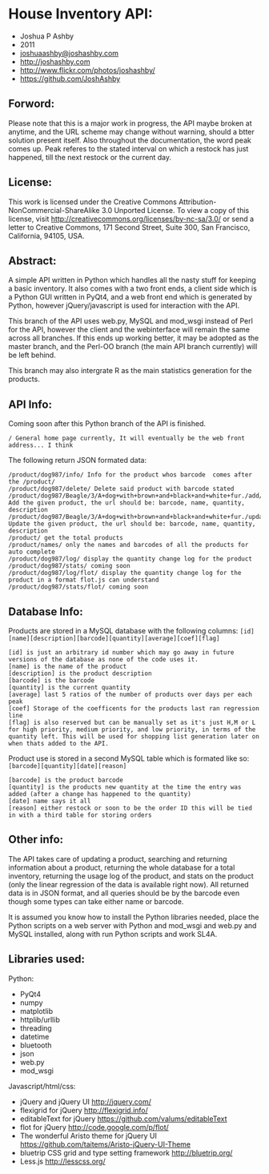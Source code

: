 House Inventory API:
=============
* Joshua P Ashby
* 2011
* joshuaashby@joshashby.com
* http://joshashby.com
* http://www.flickr.com/photos/joshashby/
* https://github.com/JoshAshby

Forword:
--------------
Please note that this is a major work in progress, the API maybe broken at anytime, and the URL scheme may change without warning, should a btter solution present itself.
Also throughout the documentation, the word peak comes up. Peak referes to the stated interval on which a restock has just happened, till the next restock or the current day.

License:
-------------
This work is licensed under the Creative Commons Attribution-NonCommercial-ShareAlike 3.0 Unported License. To view a copy of this license, visit http://creativecommons.org/licenses/by-nc-sa/3.0/ or send a letter to Creative Commons, 171 Second Street, Suite 300, San Francisco, California, 94105, USA.

Abstract:
-------------
A simple API written in Python which handles all the nasty stuff for keeping a basic inventory. It also comes with a 
two front ends, a client side which is a Python GUI written in PyQt4, and a web front end which is generated by Python, 
however jQuery/javascript is used for interaction with the API.

This branch of the API uses web.py, MySQL and mod_wsgi instead of Perl for the API, however the client and the webinterface 
will remain the same across all branches. If this ends up working better, it may be adopted as the master branch, and the Perl-OO 
branch (the main API branch currently) will be left behind.

This branch may also intergrate R as the main statistics generation for the products.

API Info:
--------------
Coming soon after this Python branch of the API is finished.

	/ General home page currently, It will eventually be the web front address... I think

The following return JSON formated data:

	/product/dog987/info/ Info for the product whos barcode  comes after the /product/
	/product/dog987/delete/ Delete said product with barcode stated
	/product/dog987/Beagle/3/A+dog+with+brown+and+black+and+white+fur./add/ Add the given product, the url should be: barcode, name, quantity, description
	/product/dog987/Beagle/3/A+dog+with+brown+and+black+and+white+fur./update/ Update the given product, the url should be: barcode, name, quantity, description
	/product/ get the total products
	/product/names/ only the names and barcodes of all the products for auto complete
	/product/dog987/log/ display the quantity change log for the product
	/product/dog987/stats/ coming soon
	/product/dog987/log/flot/ display the quantity change log for the product in a format flot.js can understand
	/product/dog987/stats/flot/ coming soon
	

Database Info:
--------------------------

Products are stored in a MySQL database with the following columns:
``[id][name][description][barcode][quantity][average][coef][flag]``

	[id] is just an arbitrary id number which may go away in future versions of the database as none of the code uses it.
	[name] is the name of the product
	[description] is the product description
	[barcode] is the barcode
	[quantity] is the current quantity
	[average] last 5 ratios of the number of products over days per each peak
	[coef] Storage of the coefficents for the products last ran regression line
	[flag] is also reserved but can be manually set as it's just H,M or L for high priority, medium priority, and low priority, in terms of the quantity left. This will be used for shopping list generation later on when thats added to the API.

Product use is stored in a second MySQL table which is formated like so:
``[barcode][quantity][date][reason]``

	[barcode] is the product barcode
	[quantity] is the products new quantity at the time the entry was added (after a change has happened to the quantity)
	[date] name says it all
	[reason] either restock or soon to be the order ID this will be tied in with a third table for storing orders

Other info:
-----------------

The API takes care of updating a product, searching and returning information about a product, returning the whole database for a total inventory, returning the usage log of the product, and stats on the product (only the linear regression of the data is available right now).
All returned data is in JSON format, and all queries should be by the barcode even though some types can take either name or barcode.

It is assumed you know how to install the Python libraries needed, place the Python scripts on a web server with 
Python and mod_wsgi and web.py and MySQL installed, along with run Python scripts and work SL4A.

Libraries used:
----------------------

Python:

* PyQt4
* numpy
* matplotlib
* httplib/urllib
* threading
* datetime
* bluetooth
* json
* web.py
* mod_wsgi

Javascript/html/css:

* jQuery and jQuery UI http://jquery.com/
* flexigrid for jQuery http://flexigrid.info/
* editableText for jQuery https://github.com/valums/editableText
* flot for jQuery http://code.google.com/p/flot/
* The wonderful Aristo theme for jQuery UI https://github.com/taitems/Aristo-jQuery-UI-Theme
* bluetrip CSS grid and type setting framework http://bluetrip.org/
* Less.js http://lesscss.org/
